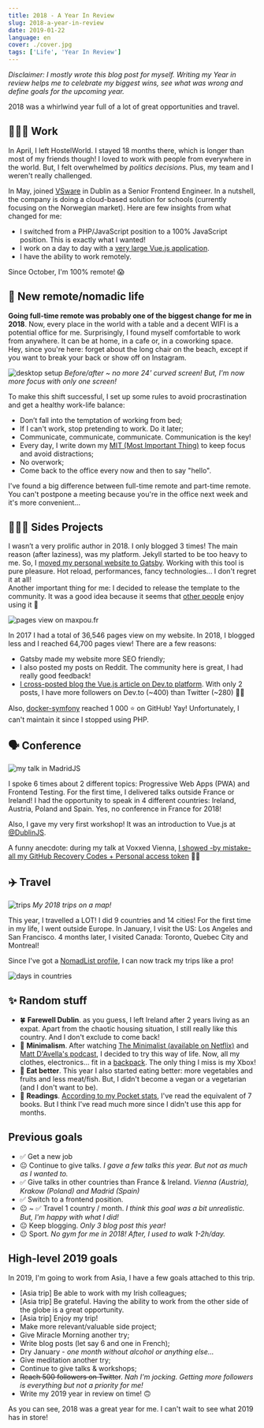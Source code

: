 ```yaml
---
title: 2018 - A Year In Review
slug: 2018-a-year-in-review
date: 2019-01-22
language: en
cover: ./cover.jpg
tags: ['Life', 'Year In Review']
---
```


_Disclaimer: I mostly wrote this blog post for myself. Writing my Year in review helps me to
celebrate my biggest wins, see what was wrong and define goals for the upcoming year._

2018 was a whirlwind year full of a lot of great opportunities and travel.

## 👨🏼‍💻 Work

In April, I left HostelWorld. I stayed 18 months there, which is longer than most of my friends
though! I loved to work with people from everywhere in the world. But, I felt overwhelmed by
_politics decisions_. Plus, my team and I weren't really challenged.

In May, joined [VSware](http://vsware.ie) in Dublin as a Senior Frontend Engineer. In a nutshell,
the company is doing a cloud-based solution for schools (currently focusing on the Norwegian
market). Here are few insights from what changed for me:

- I switched from a PHP/JavaScript position to a 100% JavaScript position. This is exactly what I
  wanted!
- I work on a day to day with a
  [very large Vue.js application](https://www.maxpou.fr/3-tips-scaling-vue-application).
- I have the ability to work remotely.

Since October, I'm 100% remote! 😱

## 🎒 New remote/nomadic life

**Going full-time remote was probably one of the biggest change for me in 2018**. Now, every place
in the world with a table and a decent WIFI is a potential office for me. Surprisingly, I found
myself comfortable to work from anywhere. It can be at home, in a cafe or, in a coworking space.  
Hey, since you're here: forget about the long chair on the beach, except if you want to break your
back or show off on Instagram.

![desktop setup](./desktop-setup.png) _Before/after ~ no more 24' curved screen! But, I'm now more
focus with only one screen!_

To make this shift successful, I set up some rules to avoid procrastination and get a healthy
work-life balance:

- Don’t fall into the temptation of working from bed;
- If I can't work, stop pretending to work. Do it later;
- Communicate, communicate, communicate. Communication is the key!
- Every day, I write down my
  [MIT (Most Important Thing)](https://about.gitlab.com/2018/05/17/eliminating-distractions-and-getting-things-done/?utm_medium=social&utm_source=twitter#2-write-down-your-mits)
  to keep focus and avoid distractions;
- No overwork;
- Come back to the office every now and then to say "hello".

I've found a big difference between full-time remote and part-time remote. You can't postpone a
meeting because you're in the office next week and it's more convenient...

## 👨🏼‍🔬 Sides Projects

I wasn’t a very prolific author in 2018. I only blogged 3 times! The main reason (after laziness),
was my platform. Jekyll started to be too heavy to me. So, I
[moved my personal website to Gatsby](https://www.maxpou.fr/hello-gatsby). Working with this tool is
pure pleasure. Hot reload, performances, fancy technologies... I don't regret it at all!  
Another important thing for me: I decided to release the template to the community. It was a good
idea because it seems that [other people](https://twitter.com/ekaoddlass/status/1078329646981120005)
enjoy using it 💜

![pages view on maxpou.fr](./page-views.png)

In 2017 I had a total of 36,546 pages view on my website. In 2018, I blogged less and I reached
64,700 pages view! There are a few reasons:

- Gatsby made my website more SEO friendly;
- I also posted my posts on Reddit. The community here is great, I had really good feedback!
- [I cross-posted blog the Vue.js article on Dev.to platform](https://dev.to/maxpou/3-tips-for-scaling-large-vuejs-application-2edi).
  With only 2 posts, I have more followers on Dev.to (~400) than Twitter (~280) 🤷‍♂️

Also, [docker-symfony](https://github.com/maxpou/docker-symfony) reached 1 000 ⭐️ on GitHub! Yay!
Unfortunately, I can't maintain it since I stopped using PHP.

## 🗣 Conference

![my talk in MadridJS](./madridjs.jpg)

I spoke 6 times about 2 different topics: Progressive Web Apps (PWA) and Frontend Testing. For the
first time, I delivered talks outside France or Ireland! I had the opportunity to speak in 4
different countries: Ireland, Austria, Poland and Spain. Yes, no conference in France for 2018!

Also, I gave my very first workshop! It was an introduction to Vue.js at
[@DublinJS](https://www.meetup.com/DublinJS/events/fbllfpyxdbjb/).

A funny anecdote: during my talk at Voxxed Vienna,
[I showed -by mistake- all my GitHub Recovery Codes + Personal access token](https://twitter.com/_maxpou/status/978919918124109824)
🤦‍♂️

## ✈️ Travel

![trips](./trips.png) _My 2018 trips on a map!_

This year, I travelled a LOT! I did 9 countries and 14 cities! For the first time in my life, I went
outside Europe. In January, I visit the US: Los Angeles and San Francisco. 4 months later, I visited
Canada: Toronto, Quebec City and Montreal!

Since I've got a [NomadList profile](https://nomadlist.com/@maxpou), I can now track my trips like a
pro!

![days in countries](./countries.png)

## ✨ Random stuff

- 🍀 **Farewell Dublin**. as you guess, I left Ireland after 2 years living as an expat. Apart from
  the chaotic housing situation, I still really like this country. And I don't exclude to come back!
- 🎒 **Minimalism**. After watching
  [The Minimalist (available on Netflix)](https://www.theminimalists.com/films/) and
  [Matt D'Avella's podcast](https://www.youtube.com/watch?v=tG2GJZcBKOE), I decided to try this way
  of life. Now, all my clothes, electronics... fit in a
  [backpack](https://www.minaal.com/collections/bags/products/minaal-carry-on-bag). The only thing I
  miss is my Xbox!
- 🥗 **Eat better**. This year I also started eating better: more vegetables and fruits and less
  meat/fish. But, I didn't become a vegan or a vegetarian (and I don't want to be).
- 📕 **Readings**. [According to my Pocket stats](https://getpocket.com/stats/2018/0eca961094), I've
  read the equivalent of 7 books. But I think I've read much more since I didn't use this app for
  months.

## Previous goals

- ✅ Get a new job
- 😐 Continue to give talks. _I gave a few talks this year. But not as much as I wanted to._
- ✅ Give talks in other countries than France & Ireland. _Vienna (Austria), Krakow (Poland) and
  Madrid (Spain)_
- ✅ Switch to a frontend position.
- 😐 ~ ✅ Travel 1 country / month. _I think this goal was a bit unrealistic. But, I'm happy with
  what I did!_
- 😐 Keep blogging. _Only 3 blog post this year!_
- 😐 Sport. _No gym for me in 2018! After, I used to walk 1-2h/day._

## High-level 2019 goals

In 2019, I'm going to work from Asia, I have a few goals attached to this trip.

- [Asia trip] Be able to work with my Irish colleagues;
- [Asia trip] Be grateful. Having the ability to work from the other side of the globe is a great
  opportunity.
- [Asia trip] Enjoy my trip!
- Make more relevant/valuable side project;
- Give Miracle Morning another try;
- Write blog posts (let say 6 and one in French);
- Dry January - _one month without alcohol or anything else..._
- Give meditation another try;
- Continue to give talks & workshops;
- ~~Reach 500 followers on Twitter~~. _Nah I'm jocking. Getting more followers is everything but not
  a priority for me!_
- Write my 2019 year in review on time! 🙃

As you can see, 2018 was a great year for me. I can't wait to see what 2019 has in store!
